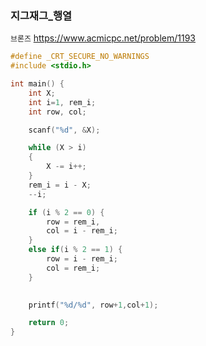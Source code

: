 ### 지그재그_행열

`브론즈` https://www.acmicpc.net/problem/1193

```c
#define _CRT_SECURE_NO_WARNINGS 
#include <stdio.h>

int main() {
	int X;
	int i=1, rem_i;
	int row, col;

	scanf("%d", &X);

	while (X > i)
	{
		X -= i++;
	}
	rem_i = i - X;
	--i;

	if (i % 2 == 0) {
		row = rem_i,
		col = i - rem_i;
	}
	else if(i % 2 == 1) {
		row = i - rem_i;
		col = rem_i;
	}
	

	printf("%d/%d", row+1,col+1);

	return 0;
}
```

